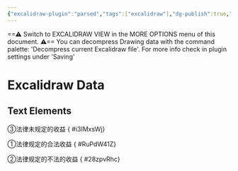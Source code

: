 ```yaml
---
{"excalidraw-plugin":"parsed","tags":["excalidraw"],"dg-publish":true,"permalink":"/运行杂/附件/不当得利和不法原因给付的范围界定/","dgPassFrontmatter":true,"noteIcon":"","created":"2024-07-07T22:17:24.755+08:00","updated":"2024-10-13T11:32:10.615+08:00"}
---
```


==⚠  Switch to EXCALIDRAW VIEW in the MORE OPTIONS menu of this document. ⚠== You can decompress Drawing data with the command palette: 'Decompress current Excalidraw file'. For more info check in plugin settings under 'Saving'


# Excalidraw Data
## Text Elements
③法律未规定的收益
{ #i3IMxsWj}


①法律规定的合法收益
{ #RuPdW41Z}


②法律规定的不法的收益
{ #28zpvRhc}


